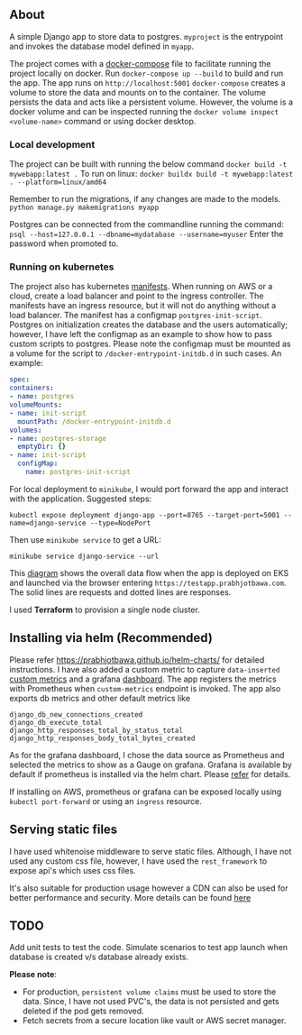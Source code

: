 ## About
A simple Django app to store data to postgres.
`myproject` is the entrypoint and invokes the database model defined in `myapp`.

The project comes with a [docker-compose](docker-compose.yml) file to facilitate running the 
project locally on docker.
Run `docker-compose up --build` to build and run the app. The app runs on `http://localhost:5001`
`docker-compose` creates a volume to store the data and mounts on to the container. The volume persists the data
and acts like a persistent volume. However, the volume is a docker volume and can be inspected running the 
`docker volume inspect <volume-name>` command or using docker desktop.

### Local development
The project can be built with running the below command
`docker build -t mywebapp:latest .`
To run on linux:
`docker buildx build -t mywebapp:latest . --platform=linux/amd64`

Remember to run the migrations, if any changes are made to the models.
`python manage.py makemigrations myapp`

Postgres can be connected from the commandline running the command:
`psql --host=127.0.0.1 --dbname=mydatabase --username=myuser`
Enter the password when promoted to.

### Running on kubernetes
The project also has kubernetes [manifests](resources/deployment.yml).
When running on AWS or a cloud, create a load balancer and point to the ingress controller.
The manifests have an ingress resource, but it will not do anything without a load balancer.
The manifest has a configmap `postgres-init-script`. 
Postgres on initialization creates the database and the users 
automatically; however, I have left the configmap as an example to show how to pass custom scripts to postgres. 
Please note the configmap must be mounted as a volume for the script to `/docker-entrypoint-initdb.d` in such cases.
An example:
```yaml
spec:
containers:
- name: postgres
volumeMounts:
- name: init-script
  mountPath: /docker-entrypoint-initdb.d
volumes:
- name: postgres-storage
  emptyDir: {}
- name: init-script
  configMap:
    name: postgres-init-script
```

For local deployment to `minikube`, I would port forward the app and interact with the application.
Suggested steps:

```
kubectl expose deployment django-app --port=8765 --target-port=5001 --name=django-service --type=NodePort
```

Then use `minikube service` to get a URL:
```
minikube service django-service --url
```

This [diagram](architecture.png) shows the overall data flow when the app is deployed on EKS and launched via the 
browser entering `https://testapp.prabhjotbawa.com`.
The solid lines are requests and dotted lines are responses.

I used **Terraform** to provision a single node cluster.

## Installing via helm (Recommended)
Please refer https://prabhjotbawa.github.io/helm-charts/ for detailed instructions. I have also added a custom metric to
capture `data-inserted` [custom metrics](custom-metrics.png) and a grafana [dashboard](grafana-dashboard.png). 
The app registers the metrics with Prometheus when `custom-metrics` endpoint is invoked. 
The app also exports db metrics and other default metrics like 
```
django_db_new_connections_created
django_db_execute_total
django_http_responses_total_by_status_total
django_http_responses_body_total_bytes_created
```
As for the grafana dashboard, 
I chose the data source as Prometheus and selected the metrics to show as a Gauge on grafana.
Grafana is available by default if prometheus is installed via the helm chart. 
Please [refer](https://prabhjotbawa.github.io/helm-charts/) for details.

If installing on AWS, prometheus or grafana can be exposed locally using `kubectl port-forward` or using an `ingress`
resource.

## Serving static files
I have used whitenoise middleware to serve static files. Although, I have not used any custom css file, however, I have used
the `rest_framework` to expose api's which uses css files.

It's also suitable for production usage however a CDN can also be used for better performance and security.
More details can be found [here](https://whitenoise.readthedocs.io/en/latest/django.html#use-a-content-delivery-network)

## TODO
Add unit tests to test the code.
Simulate scenarios to test app launch when database is created v/s database already exists.

**Please note**: 
* For production, `persistent volume claims` must be used to store the data. Since, I have not used PVC's, the data is 
not persisted and gets deleted if the pod gets removed.
* Fetch secrets from a secure location like vault or AWS secret manager.
